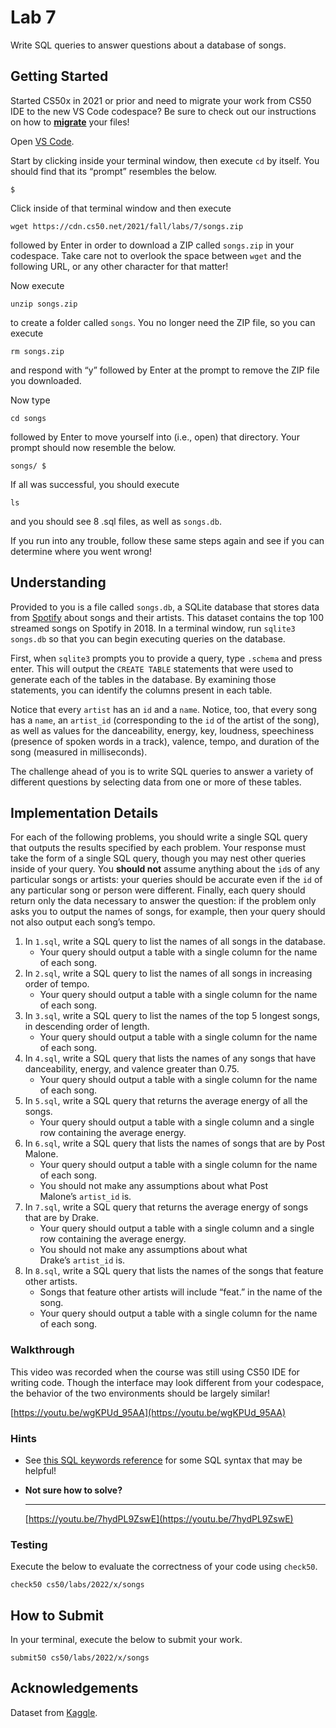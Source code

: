 # Lab 7

Write SQL queries to answer questions about a database of songs.

## **Getting Started**

Started CS50x in 2021 or prior and need to migrate your work from CS50 IDE to the new VS Code codespace? Be sure to check out our instructions on how to **[migrate](https://cs50.harvard.edu/x/2022/new/)** your files!

Open [VS Code](https://code.cs50.io/).

Start by clicking inside your terminal window, then execute `cd` by itself. You should find that its “prompt” resembles the below.

```
$
```

Click inside of that terminal window and then execute

```
wget https://cdn.cs50.net/2021/fall/labs/7/songs.zip
```

followed by Enter in order to download a ZIP called `songs.zip` in your codespace. Take care not to overlook the space between `wget` and the following URL, or any other character for that matter!

Now execute

```
unzip songs.zip
```

to create a folder called `songs`. You no longer need the ZIP file, so you can execute

```
rm songs.zip
```

and respond with “y” followed by Enter at the prompt to remove the ZIP file you downloaded.

Now type

```
cd songs
```

followed by Enter to move yourself into (i.e., open) that directory. Your prompt should now resemble the below.

```
songs/ $
```

If all was successful, you should execute

```
ls
```

and you should see 8 .sql files, as well as `songs.db`.

If you run into any trouble, follow these same steps again and see if you can determine where you went wrong!

## **Understanding**

Provided to you is a file called `songs.db`, a SQLite database that stores data from [Spotify](https://developer.spotify.com/documentation/web-api/) about songs and their artists. This dataset contains the top 100 streamed songs on Spotify in 2018. In a terminal window, run `sqlite3 songs.db` so that you can begin executing queries on the database.

First, when `sqlite3` prompts you to provide a query, type `.schema` and press enter. This will output the `CREATE TABLE` statements that were used to generate each of the tables in the database. By examining those statements, you can identify the columns present in each table.

Notice that every `artist` has an `id` and a `name`. Notice, too, that every song has a `name`, an `artist_id` (corresponding to the `id` of the artist of the song), as well as values for the danceability, energy, key, loudness, speechiness (presence of spoken words in a track), valence, tempo, and duration of the song (measured in milliseconds).

The challenge ahead of you is to write SQL queries to answer a variety of different questions by selecting data from one or more of these tables.

## **Implementation Details**

For each of the following problems, you should write a single SQL query that outputs the results specified by each problem. Your response must take the form of a single SQL query, though you may nest other queries inside of your query. You **should not** assume anything about the `id`s of any particular songs or artists: your queries should be accurate even if the `id` of any particular song or person were different. Finally, each query should return only the data necessary to answer the question: if the problem only asks you to output the names of songs, for example, then your query should not also output each song’s tempo.

1. In `1.sql`, write a SQL query to list the names of all songs in the database.
    - Your query should output a table with a single column for the name of each song.
2. In `2.sql`, write a SQL query to list the names of all songs in increasing order of tempo.
    - Your query should output a table with a single column for the name of each song.
3. In `3.sql`, write a SQL query to list the names of the top 5 longest songs, in descending order of length.
    - Your query should output a table with a single column for the name of each song.
4. In `4.sql`, write a SQL query that lists the names of any songs that have danceability, energy, and valence greater than 0.75.
    - Your query should output a table with a single column for the name of each song.
5. In `5.sql`, write a SQL query that returns the average energy of all the songs.
    - Your query should output a table with a single column and a single row containing the average energy.
6. In `6.sql`, write a SQL query that lists the names of songs that are by Post Malone.
    - Your query should output a table with a single column for the name of each song.
    - You should not make any assumptions about what Post Malone’s `artist_id` is.
7. In `7.sql`, write a SQL query that returns the average energy of songs that are by Drake.
    - Your query should output a table with a single column and a single row containing the average energy.
    - You should not make any assumptions about what Drake’s `artist_id` is.
8. In `8.sql`, write a SQL query that lists the names of the songs that feature other artists.
    - Songs that feature other artists will include “feat.” in the name of the song.
    - Your query should output a table with a single column for the name of each song.

### **Walkthrough**

This video was recorded when the course was still using CS50 IDE for writing code. Though the interface may look different from your codespace, the behavior of the two environments should be largely similar!

[https://youtu.be/wgKPUd_95AA](https://youtu.be/wgKPUd_95AA)

### **Hints**

- See [this SQL keywords reference](https://www.w3schools.com/sql/sql_ref_keywords.asp) for some SQL syntax that may be helpful!
- **Not sure how to solve?**
    
    *****************************************************************************************************
    
    [https://youtu.be/7hydPL9ZswE](https://youtu.be/7hydPL9ZswE)
    

### **Testing**

Execute the below to evaluate the correctness of your code using `check50`.

```
check50 cs50/labs/2022/x/songs
```

## **How to Submit**

In your terminal, execute the below to submit your work.

```
submit50 cs50/labs/2022/x/songs
```

## **Acknowledgements**

Dataset from [Kaggle](https://www.kaggle.com/nadintamer/top-spotify-tracks-of-2018).